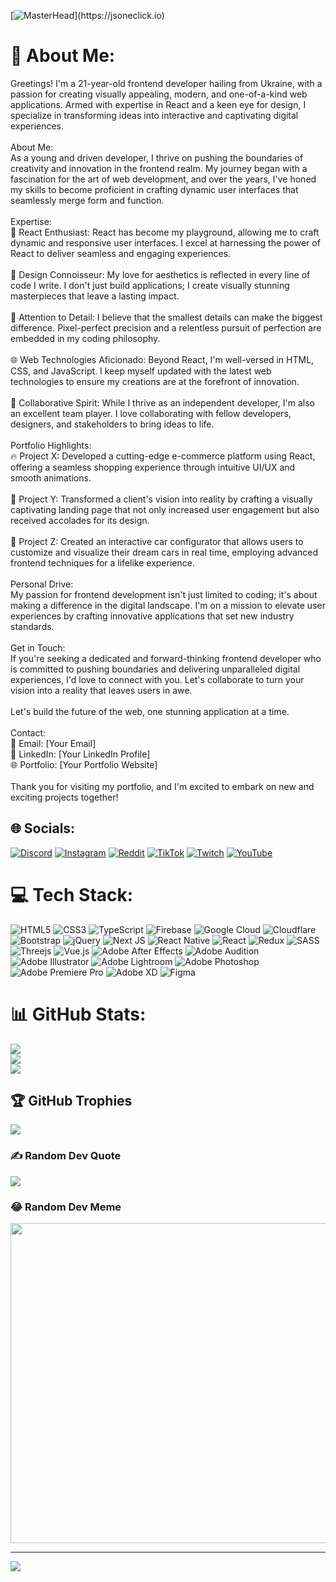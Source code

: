 [![MasterHead]([https://static.wikia.nocookie.net/dota2_gamepedia/images/c/c0/Pudge_icon.png/revision/latest/scale-to-width-down/300?cb=20160411211506](https://readyartshop.com/cdn/shop/products/bubble-colors-animated-banner-for-minecraft-server-lists-737505.gif?v=1608407674))](https://jsoneclick.io)
# 💫 About Me:
Greetings! I'm a 21-year-old frontend developer hailing from Ukraine, with a passion for creating visually appealing, modern, and one-of-a-kind web applications. Armed with expertise in React and a keen eye for design, I specialize in transforming ideas into interactive and captivating digital experiences.<br><br>About Me:<br>As a young and driven developer, I thrive on pushing the boundaries of creativity and innovation in the frontend realm. My journey began with a fascination for the art of web development, and over the years, I've honed my skills to become proficient in crafting dynamic user interfaces that seamlessly merge form and function.<br><br>Expertise:<br>🚀 React Enthusiast: React has become my playground, allowing me to craft dynamic and responsive user interfaces. I excel at harnessing the power of React to deliver seamless and engaging experiences.<br><br>🎨 Design Connoisseur: My love for aesthetics is reflected in every line of code I write. I don't just build applications; I create visually stunning masterpieces that leave a lasting impact.<br><br>🎯 Attention to Detail: I believe that the smallest details can make the biggest difference. Pixel-perfect precision and a relentless pursuit of perfection are embedded in my coding philosophy.<br><br>🌐 Web Technologies Aficionado: Beyond React, I'm well-versed in HTML, CSS, and JavaScript. I keep myself updated with the latest web technologies to ensure my creations are at the forefront of innovation.<br><br>🤝 Collaborative Spirit: While I thrive as an independent developer, I'm also an excellent team player. I love collaborating with fellow developers, designers, and stakeholders to bring ideas to life.<br><br>Portfolio Highlights:<br>🔥 Project X: Developed a cutting-edge e-commerce platform using React, offering a seamless shopping experience through intuitive UI/UX and smooth animations.<br><br>🌈 Project Y: Transformed a client's vision into reality by crafting a visually captivating landing page that not only increased user engagement but also received accolades for its design.<br><br>🚗 Project Z: Created an interactive car configurator that allows users to customize and visualize their dream cars in real time, employing advanced frontend techniques for a lifelike experience.<br><br>Personal Drive:<br>My passion for frontend development isn't just limited to coding; it's about making a difference in the digital landscape. I'm on a mission to elevate user experiences by crafting innovative applications that set new industry standards.<br><br>Get in Touch:<br>If you're seeking a dedicated and forward-thinking frontend developer who is committed to pushing boundaries and delivering unparalleled digital experiences, I'd love to connect with you. Let's collaborate to turn your vision into a reality that leaves users in awe.<br><br>Let's build the future of the web, one stunning application at a time.<br><br>Contact:<br>📧 Email: [Your Email]<br>📱 LinkedIn: [Your LinkedIn Profile]<br>🌐 Portfolio: [Your Portfolio Website]<br><br>Thank you for visiting my portfolio, and I'm excited to embark on new and exciting projects together! 


## 🌐 Socials:
[![Discord](https://img.shields.io/badge/Discord-%237289DA.svg?logo=discord&logoColor=white)](https://discord.gg/jsoneclick#1484) [![Instagram](https://img.shields.io/badge/Instagram-%23E4405F.svg?logo=Instagram&logoColor=white)](https://instagram.com/＠jsoneclick) [![Reddit](https://img.shields.io/badge/Reddit-%23FF4500.svg?logo=Reddit&logoColor=white)](https://reddit.com/user/@jsoneclick) [![TikTok](https://img.shields.io/badge/TikTok-%23000000.svg?logo=TikTok&logoColor=white)](https://tiktok.com/@@jsoneclick) [![Twitch](https://img.shields.io/badge/Twitch-%239146FF.svg?logo=Twitch&logoColor=white)](https://twitch.tv/@jsoneclick) [![YouTube](https://img.shields.io/badge/YouTube-%23FF0000.svg?logo=YouTube&logoColor=white)](https://youtube.com/@@jasperturner8558) 

# 💻 Tech Stack:
![HTML5](https://img.shields.io/badge/html5-%23E34F26.svg?style=for-the-badge&logo=html5&logoColor=white) ![CSS3](https://img.shields.io/badge/css3-%231572B6.svg?style=for-the-badge&logo=css3&logoColor=white) ![TypeScript](https://img.shields.io/badge/typescript-%23007ACC.svg?style=for-the-badge&logo=typescript&logoColor=white) ![Firebase](https://img.shields.io/badge/firebase-%23039BE5.svg?style=for-the-badge&logo=firebase) ![Google Cloud](https://img.shields.io/badge/Google%20Cloud-%234285F4.svg?style=for-the-badge&logo=google-cloud&logoColor=white) ![Cloudflare](https://img.shields.io/badge/Cloudflare-F38020?style=for-the-badge&logo=Cloudflare&logoColor=white) ![Bootstrap](https://img.shields.io/badge/bootstrap-%23563D7C.svg?style=for-the-badge&logo=bootstrap&logoColor=white) ![jQuery](https://img.shields.io/badge/jquery-%230769AD.svg?style=for-the-badge&logo=jquery&logoColor=white) ![Next JS](https://img.shields.io/badge/Next-black?style=for-the-badge&logo=next.js&logoColor=white) ![React Native](https://img.shields.io/badge/react_native-%2320232a.svg?style=for-the-badge&logo=react&logoColor=%2361DAFB) ![React](https://img.shields.io/badge/react-%2320232a.svg?style=for-the-badge&logo=react&logoColor=%2361DAFB) ![Redux](https://img.shields.io/badge/redux-%23593d88.svg?style=for-the-badge&logo=redux&logoColor=white) ![SASS](https://img.shields.io/badge/SASS-hotpink.svg?style=for-the-badge&logo=SASS&logoColor=white) ![Threejs](https://img.shields.io/badge/threejs-black?style=for-the-badge&logo=three.js&logoColor=white) ![Vue.js](https://img.shields.io/badge/vuejs-%2335495e.svg?style=for-the-badge&logo=vuedotjs&logoColor=%234FC08D) ![Adobe After Effects](https://img.shields.io/badge/Adobe%20After%20Effects-9999FF.svg?style=for-the-badge&logo=Adobe%20After%20Effects&logoColor=white) ![Adobe Audition](https://img.shields.io/badge/Adobe%20Audition-9999FF.svg?style=for-the-badge&logo=Adobe%20Audition&logoColor=white) ![Adobe Illustrator](https://img.shields.io/badge/adobeillustrator-%23FF9A00.svg?style=for-the-badge&logo=adobeillustrator&logoColor=white) ![Adobe Lightroom](https://img.shields.io/badge/Adobe%20Lightroom-31A8FF.svg?style=for-the-badge&logo=Adobe%20Lightroom&logoColor=white) ![Adobe Photoshop](https://img.shields.io/badge/adobephotoshop-%2331A8FF.svg?style=for-the-badge&logo=adobephotoshop&logoColor=white) ![Adobe Premiere Pro](https://img.shields.io/badge/Adobe%20Premiere%20Pro-9999FF.svg?style=for-the-badge&logo=Adobe%20Premiere%20Pro&logoColor=white) ![Adobe XD](https://img.shields.io/badge/Adobe%20XD-470137?style=for-the-badge&logo=Adobe%20XD&logoColor=#FF61F6) 	![Figma](https://img.shields.io/badge/figma-%23F24E1E.svg?style=for-the-badge&logo=figma&logoColor=white)
# 📊 GitHub Stats:
![](https://github-readme-stats.vercel.app/api?username=jsoneclick&theme=dark&hide_border=true&include_all_commits=false&count_private=false)<br/>
![](https://github-readme-streak-stats.herokuapp.com/?user=jsoneclick&theme=dark&hide_border=true)<br/>
![](https://github-readme-stats.vercel.app/api/top-langs/?username=jsoneclick&theme=dark&hide_border=true&include_all_commits=false&count_private=false&layout=compact)

## 🏆 GitHub Trophies
![](https://github-profile-trophy.vercel.app/?username=jsoneclick&theme=alduin&no-frame=true&no-bg=false&margin-w=4)

### ✍️ Random Dev Quote
![](https://quotes-github-readme.vercel.app/api?type=horizontal&theme=dark)

### 😂 Random Dev Meme
<img src="https://rm.up.railway.app/" width="512px"/>

---
[![](https://visitcount.itsvg.in/api?id=jsoneclick&icon=5&color=12)](https://visitcount.itsvg.in)

<!-- Proudly created with GPRM ( https://gprm.itsvg.in ) -->
